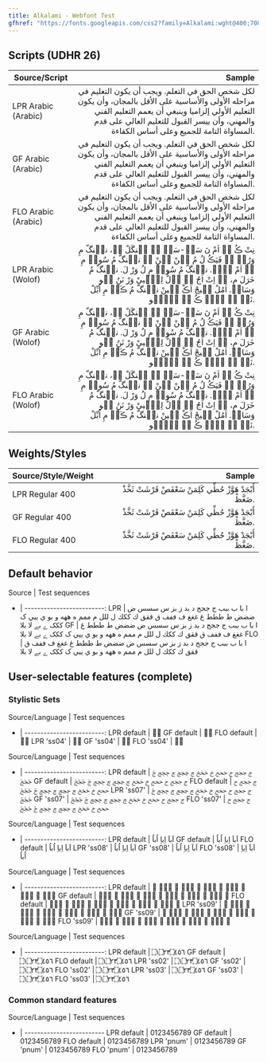```yaml
---
title: Alkalami - Webfont Test
gfhref: "https://fonts.googleapis.com/css2?family=Alkalami:wght@400;700&display=swap"
---
```


## Scripts (UDHR 26)

Source/Script | Sample
------- | --------------------------------------:
LPR Arabic (Arabic) | <span class='lpr'>لكل شخص الحق في التعلم. ويجب أن يكون التعليم في مراحله الأولى والأساسية على الأقل بالمجان، وأن يكون التعليم الأولي إلزاميا وينبغي أن يعمم التعليم الفني والمهني، وأن ييسر القبول للتعليم العالي على قدم المساواة التامة للجميع وعلى أساس الكفاءة.</span>
GF Arabic (Arabic) | <span class='gf'>لكل شخص الحق في التعلم. ويجب أن يكون التعليم في مراحله الأولى والأساسية على الأقل بالمجان، وأن يكون التعليم الأولي إلزاميا وينبغي أن يعمم التعليم الفني والمهني، وأن ييسر القبول للتعليم العالي على قدم المساواة التامة للجميع وعلى أساس الكفاءة.</span>
FLO Arabic (Arabic) | <span class='flo'>لكل شخص الحق في التعلم. ويجب أن يكون التعليم في مراحله الأولى والأساسية على الأقل بالمجان، وأن يكون التعليم الأولي إلزاميا وينبغي أن يعمم التعليم الفني والمهني، وأن ييسر القبول للتعليم العالي على قدم المساواة التامة للجميع وعلى أساس الكفاءة.</span>
LPR Arabic (Wolof) | <span class='lpr'>نِتْ ڪُ نࣹ اَمْ نَ سَݧْ-سَݧْ ݧُ جࣵنگَلْ ڪࣷ، نجࣵنگّ مِ وَرُݧُ ݖِ فَيَڪُ لُ مُ بࣷنْ بࣷنْ ݖِ نجࣵنگّ مُ سُوفࣹ مِ تࣹ اَمْ سࣷلࣷ. نجࣵنگّ مُ سُوفࣹ مِ لُ وَرْ لَ. نجࣵنگّ مُ خَرَلَ مِ، تࣹ اِتْ اَجُ ݖِ وࣵلُّ لِگّࣺييْ وَرْ نَنُ ڪࣷو وَسَارࣹ. اَمُلْ خࣹيجْ اَڪْ سࣹينْ نجࣵنگّ مُ ڪَوࣹ مِ اُبِّلْ نَݧُ ڪࣷ ڪࣺݒّ ڪُ ڪࣷ يࣹلّࣷو.</span>
GF Arabic (Wolof) | <span class='gf'>نِتْ ڪُ نࣹ اَمْ نَ سَݧْ-سَݧْ ݧُ جࣵنگَلْ ڪࣷ، نجࣵنگّ مِ وَرُݧُ ݖِ فَيَڪُ لُ مُ بࣷنْ بࣷنْ ݖِ نجࣵنگّ مُ سُوفࣹ مِ تࣹ اَمْ سࣷلࣷ. نجࣵنگّ مُ سُوفࣹ مِ لُ وَرْ لَ. نجࣵنگّ مُ خَرَلَ مِ، تࣹ اِتْ اَجُ ݖِ وࣵلُّ لِگّࣺييْ وَرْ نَنُ ڪࣷو وَسَارࣹ. اَمُلْ خࣹيجْ اَڪْ سࣹينْ نجࣵنگّ مُ ڪَوࣹ مِ اُبِّلْ نَݧُ ڪࣷ ڪࣺݒّ ڪُ ڪࣷ يࣹلّࣷو.</span>
FLO Arabic (Wolof) | <span class='flo'>نِتْ ڪُ نࣹ اَمْ نَ سَݧْ-سَݧْ ݧُ جࣵنگَلْ ڪࣷ، نجࣵنگّ مِ وَرُݧُ ݖِ فَيَڪُ لُ مُ بࣷنْ بࣷنْ ݖِ نجࣵنگّ مُ سُوفࣹ مِ تࣹ اَمْ سࣷلࣷ. نجࣵنگّ مُ سُوفࣹ مِ لُ وَرْ لَ. نجࣵنگّ مُ خَرَلَ مِ، تࣹ اِتْ اَجُ ݖِ وࣵلُّ لِگّࣺييْ وَرْ نَنُ ڪࣷو وَسَارࣹ. اَمُلْ خࣹيجْ اَڪْ سࣹينْ نجࣵنگّ مُ ڪَوࣹ مِ اُبِّلْ نَݧُ ڪࣷ ڪࣺݒّ ڪُ ڪࣷ يࣹلّࣷو.</span>

## Weights/Styles

<!--- https://www.reddit.com/r/learn_arabic/comments/oo7mes/is_there_a_sentence_in_arabic_that_uses_one_of/ -->

Source/Style/Weight | Sample
------- | -------------------------:
LPR Regular 400 | <span class='lpr' style='font-weight: 400'>أَبْجَدْ هَوَّزْ حُطِّي كَلِمَنْ سَعْفَصْ قَرْشَتْ ثَخَّذْ ضَغَّظْ.</span>
GF Regular 400 | <span class='gf' style='font-weight: 400'>أَبْجَدْ هَوَّزْ حُطِّي كَلِمَنْ سَعْفَصْ قَرْشَتْ ثَخَّذْ ضَغَّظْ.</span>
FLO Regular 400 | <span class='flo' style='font-weight: 400'>أَبْجَدْ هَوَّزْ حُطِّي كَلِمَنْ سَعْفَصْ قَرْشَتْ ثَخَّذْ ضَغَّظْ.</span>

## Default behavior

<!--- x0627 x0020 x0628 x0627 x0020 x0628 x0020 x0628 x0628 x0628 x0020 x062c x0020 x062c x062c x062c x0020 x062f x0020 x0628 x062f x0020 x0632 x0020 x0628 x0632 x0020 x0633 x0020 x0633 x0633 x0633 x0020 x0636 x0020 x0636 x0636 x0636 x0020 x0637 x0020 x0637 x0637 x0637 x0020 x063a x0020 x063a x063a x063a x0020 x0641 x0020 x0641 x0641 x0641 x0020 x0642 x0020 x0642 x0642 x0642 x0020 x0643 x0020 x0643 x0643 x0643 x0020 x0644 x0020 x0644 x0644 x0644 x0020 x0645 x0020 x0645 x0645 x0645 x0020 x0647 x0020 x0647 x0647 x0647 x0020 x0648 x0020 x0628 x0648 x0020 x064a x0020 x064a x064a x064a x0020 x06a9 x0020 x06a9 x06a9 x06a9 x0020 x06d2 x0020 x0628 x06d2 x0020 x0644 x0627 x0020 x0628 x0644 x0627 -->

Source | Test sequences
- | -------------------------:
LPR | <span class='lpr'>ا با ب ببب ج ججج د بد ز بز س سسس ض ضضض ط ططط غ غغغ ف ففف ق ققق ك ككك ل للل م ممم ه ههه و بو ي ييي ک ککک ے بے لا بلا</span>
GF  | <span class='gf'>ا با ب ببب ج ججج د بد ز بز س سسس ض ضضض ط ططط غ غغغ ف ففف ق ققق ك ككك ل للل م ممم ه ههه و بو ي ييي ک ککک ے بے لا بلا</span>
FLO | <span class='flo'>ا با ب ببب ج ججج د بد ز بز س سسس ض ضضض ط ططط غ غغغ ف ففف ق ققق ك ككك ل للل م ممم ه ههه و بو ي ييي ک ککک ے بے لا بلا</span>

## User-selectable features (complete)

### Stylistic Sets

<!--- ss04 imala e x0628 x065c -->

Source/Language | Test sequences
- | -------------------------:
LPR default | <span class='lpr'>بٜ</span>
GF default  | <span class='gf'>بٜ</span>
FLO default | <span class='flo'>بٜ</span>
LPR 'ss04' | <span class='lpr' style='font-feature-settings: "ss04" 1'>بٜ</span>
GF 'ss04'  | <span class='gf' style='font-feature-settings: "ss04" 1'>بٜ</span>
FLO 'ss04' | <span class='flo' style='font-feature-settings: "ss04" 1'>بٜ</span>

<!--- ss07 jeem/hah x062c x0020 x062c x062c x062c x0020 x062d x0020 x062d x062d x062d x0020 x062e x0020 x062e x062e x062e x0020 x0683 x0020 x0683 x0683 x0683 x0020 x0684 x0020 x0684 x0684 x0684 x0020 x08A2 x0020 x08A2 x08A2 x08A2 x0020 -->

Source/Language | Test sequences
- | -------------------------:
LPR default | <span class='lpr'>ج ججج ح ححح خ خخخ ڃ ڃڃڃ ڄ ڄڄڄ ࢢ ࢢࢢࢢ </span>
GF default  | <span class='gf'>ج ججج ح ححح خ خخخ ڃ ڃڃڃ ڄ ڄڄڄ ࢢ ࢢࢢࢢ </span>
FLO default | <span class='flo'>ج ججج ح ححح خ خخخ ڃ ڃڃڃ ڄ ڄڄڄ ࢢ ࢢࢢࢢ </span>
LPR 'ss07' | <span class='lpr' style='font-feature-settings: "ss07" 1'>ج ججج ح ححح خ خخخ ڃ ڃڃڃ ڄ ڄڄڄ ࢢ ࢢࢢࢢ </span>
GF 'ss07'  | <span class='gf' style='font-feature-settings: "ss07" 1'>ج ججج ح ححح خ خخخ ڃ ڃڃڃ ڄ ڄڄڄ ࢢ ࢢࢢࢢ </span>
FLO 'ss07' | <span class='flo' style='font-feature-settings: "ss07" 1'>ج ججج ح ححح خ خخخ ڃ ڃڃڃ ڄ ڄڄڄ ࢢ ࢢࢢࢢ </span>

<!--- ss08 alef x0627 x064e x0628 x0627 x064e x0020 x0627 x0650 x0628 x0627 x0650 x0020 x0627 x064f x0628 x0627 x064f -->

Source/Language | Test sequences
- | -------------------------:
LPR default | <span class='lpr'>اَباَ اِباِ اُباُ</span>
GF default  | <span class='gf'>اَباَ اِباِ اُباُ</span>
FLO default | <span class='flo'>اَباَ اِباِ اُباُ</span>
LPR 'ss08' | <span class='lpr' style='font-feature-settings: "ss08" 1'>اَباَ اِباِ اُباُ</span>
GF 'ss08'  | <span class='gf' style='font-feature-settings: "ss08" 1'>اَباَ اِباِ اُباُ</span>
FLO 'ss08' | <span class='flo' style='font-feature-settings: "ss08" 1'>اَباَ اِباِ اُباُ</span>

<!--- ss09 wagaf x063f x0020 x063f x063f x063f x0020 x069f x0020 x069f x069f x069f x0020 x0751 x0020 x0751 x0751 x0751 x0020 x0763 x0020 x0763 x0763 x0763 x0020 x08c3 x0020 x08c3 x08c3 x08c3 x0020 x0020 x08c4 x0020 x08c4 x08c4 x08c4 x0020 -->

Source/Language | Test sequences
- | -------------------------:
LPR default | <span class='lpr'>ؿ ؿؿؿ ڟ ڟڟڟ ݑ ݑݑݑ ݣ ݣݣݣ ࣃ ࣃࣃࣃ  ࣄ ࣄࣄࣄ </span>
GF default  | <span class='gf'>ؿ ؿؿؿ ڟ ڟڟڟ ݑ ݑݑݑ ݣ ݣݣݣ ࣃ ࣃࣃࣃ  ࣄ ࣄࣄࣄ </span>
FLO default | <span class='flo'>ؿ ؿؿؿ ڟ ڟڟڟ ݑ ݑݑݑ ݣ ݣݣݣ ࣃ ࣃࣃࣃ  ࣄ ࣄࣄࣄ </span>
LPR 'ss09' | <span class='lpr' style='font-feature-settings: "ss09" 1'>ؿ ؿؿؿ ڟ ڟڟڟ ݑ ݑݑݑ ݣ ݣݣݣ ࣃ ࣃࣃࣃ  ࣄ ࣄࣄࣄ </span>
GF 'ss09'  | <span class='gf' style='font-feature-settings: "ss09" 1'>ؿ ؿؿؿ ڟ ڟڟڟ ݑ ݑݑݑ ݣ ݣݣݣ ࣃ ࣃࣃࣃ  ࣄ ࣄࣄࣄ </span>
FLO 'ss09' | <span class='flo' style='font-feature-settings: "ss09" 1'>ؿ ؿؿؿ ڟ ڟڟڟ ݑ ݑݑݑ ݣ ݣݣݣ ࣃ ࣃࣃࣃ  ࣄ ࣄࣄࣄ </span>

<!--- ss02 end of ayah x06dd x0661 x06dd x0662 x0663 x06dd x0664 x0665 x0666 x0020 -->

Source/Language | Test sequences
- | -------------------------:
LPR default | <span class='lpr'>۝١۝٢٣۝٤٥٦ </span>
GF default  | <span class='gf'>۝١۝٢٣۝٤٥٦ </span>
FLO default | <span class='flo'>۝١۝٢٣۝٤٥٦ </span>
LPR 'ss02' | <span class='lpr' style='font-feature-settings: "ss02" 1'>۝١۝٢٣۝٤٥٦ </span>
GF 'ss02'  | <span class='gf' style='font-feature-settings: "ss02" 1'>۝١۝٢٣۝٤٥٦ </span>
FLO 'ss02' | <span class='flo' style='font-feature-settings: "ss02" 1'>۝١۝٢٣۝٤٥٦ </span>
LPR 'ss03' | <span class='lpr' style='font-feature-settings: "ss03" 1'>۝١۝٢٣۝٤٥٦ </span>
GF 'ss03'  | <span class='gf' style='font-feature-settings: "ss03" 1'>۝١۝٢٣۝٤٥٦ </span>
FLO 'ss03' | <span class='flo' style='font-feature-settings: "ss03" 1'>۝١۝٢٣۝٤٥٦ </span>

### Common standard features

<!--- pnum proportional x0030 x0031 x0032 x0033 x0034 x0035 x0036 x0037 x0038 x0039 -->

Source/Language | Test sequences
- | -------------------------
LPR default | <span class='lpr'>0123456789</span>
GF default  | <span class='gf'>0123456789</span>
FLO default | <span class='flo'>0123456789</span>
LPR 'pnum' | <span class='lpr' style='font-feature-settings: "pnum" 1'>0123456789</span>
GF 'pnum'  | <span class='gf' style='font-feature-settings: "pnum" 1'>0123456789</span>
FLO 'pnum' | <span class='flo' style='font-feature-settings: "pnum" 1'>0123456789</span>


